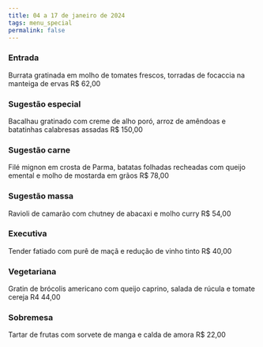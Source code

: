 ```yaml
---
title: 04 a 17 de janeiro de 2024
tags: menu_special
permalink: false
---
```

### E﻿ntrada

Burrata gratinada em molho de tomates frescos, torradas de focaccia na manteiga de ervas R$ 62,00

### Sugestão especial

Bacalhau gratinado com creme de alho poró, arroz de amêndoas e batatinhas calabresas assadas R$ 150,00

### Sugestão carne

Filé mignon em crosta de Parma, batatas folhadas recheadas com queijo emental e molho de mostarda em grãos R$ 78,00

### Sugestão massa

Ravioli de camarão com chutney de abacaxi e molho curry R$ 54,00

### Executiva

Tender fatiado com purê de maçã e redução de vinho tinto R$ 40,00

### Vegetariana

Gratin de brócolis americano com queijo caprino, salada de rúcula e tomate cereja R4 44,00

### Sobremesa

Tartar de frutas com sorvete de manga e calda de amora R$ 22,00